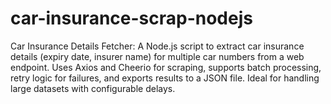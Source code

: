 # car-insurance-scrap-nodejs
Car Insurance Details Fetcher: A Node.js script to extract car insurance details (expiry date, insurer name) for multiple car numbers from a web endpoint. Uses Axios and Cheerio for scraping, supports batch processing, retry logic for failures, and exports results to a JSON file. Ideal for handling large datasets with configurable delays.

